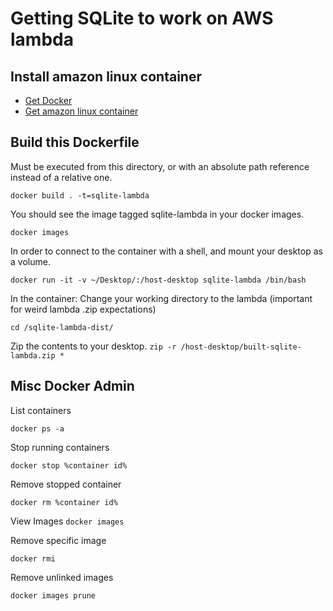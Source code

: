 # Getting SQLite to work on AWS lambda

## Install amazon linux container

- [Get Docker](https://www.docker.com/get-started)
- [Get amazon linux container](https://docs.aws.amazon.com/AmazonECR/latest/userguide/amazon_linux_container_image.html)

## Build this Dockerfile

Must be executed from this directory, or with an absolute path reference instead of a relative one.

`docker build . -t=sqlite-lambda`

You should see the image tagged sqlite-lambda in your docker images.

`docker images`

In order to connect to the container with a shell, and mount your desktop as a volume.

`docker run -it -v ~/Desktop/:/host-desktop sqlite-lambda /bin/bash`

In the container:
Change your working directory to the lambda (important for weird lambda .zip expectations)

`cd /sqlite-lambda-dist/`

Zip the contents to your desktop.
`zip -r /host-desktop/built-sqlite-lambda.zip *`

## Misc Docker Admin

List containers

`docker ps -a`

Stop running containers

`docker stop %container id%`

Remove stopped container

`docker rm %container id%`

View Images
`docker images`

Remove specific image

`docker rmi`

Remove unlinked images

`docker images prune`